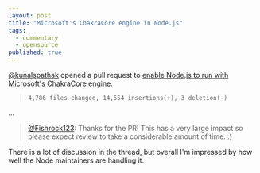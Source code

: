 ```yaml
---
layout: post
title: "Microsoft's ChakraCore engine in Node.js"
tags: 
  - commentary
  - opensource
published: true
---
```


[@kunalspathak](https://github.com/kunalspathak) opened a pull request to [enable Node.js to run with Microsoft's ChakraCore engine](https://github.com/nodejs/node/pull/4765).


> `4,786 files changed, 14,554 insertions(+), 3 deletion(-)`

…

> [@Fishrock123](https://github.com/Fishrock123): Thanks for the PR! This has a very large impact so please expect review to take a considerable amount of time. :)

There is a lot of discussion in the thread, but overall I'm impressed by how well the Node maintainers are handling it.
